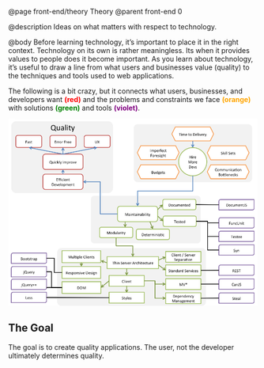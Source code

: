 @page front-end/theory Theory
@parent front-end 0

@description Ideas on what matters with respect to technology.

@body
Before learning technology, it’s important to place it in the right
context. Technology on its own is rather meaningless.  Its when it provides
values to people does it become important. As you learn about technology,
it’s useful to draw a line from what users and businesses value (quality) to the techniques and tools used to web applications.

The following is a bit crazy, but it connects what users, businesses, and developers want <span style="color:red; font-weight: bold">(red)</span> and the problems and constraints we face
<span style="color:orange; font-weight: bold">(orange)</span> with solutions
<span style="color:green; font-weight: bold">(green)</span> and tools
<span style="color:purple; font-weight: bold">(violet)</span>.

<img alt="Theory" src="../../docs/front-end/madness.png">

## The Goal

The goal is to create quality applications. The user, not the developer ultimately determines quality.
